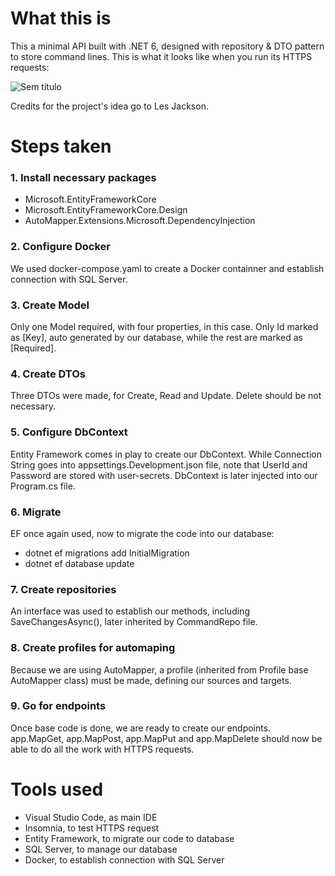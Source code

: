 # What this is

This a minimal API built with .NET 6, designed with repository & DTO pattern to store command lines. This is what it looks like when you run its HTTPS requests:

![Sem título](https://user-images.githubusercontent.com/90851371/178108064-1caf334d-55f9-4236-b8e3-ce04c880c261.png)

Credits for the project's idea go to Les Jackson.

# Steps taken

### 1. Install necessary packages
- Microsoft.EntityFrameworkCore
- Microsoft.EntityFrameworkCore.Design
- AutoMapper.Extensions.Microsoft.DependencyInjection

### 2. Configure Docker

We used docker-compose.yaml to create a Docker containner and establish connection with SQL Server.

### 3. Create Model

Only one Model required, with four properties, in this case. Only Id marked as [Key], auto generated by our database, while the rest are marked as [Required].

### 4. Create DTOs

Three DTOs were made, for Create, Read and Update. Delete should be not necessary.

### 5. Configure DbContext

Entity Framework comes in play to create our DbContext. While Connection String goes into appsettings.Development.json file, note that UserId and Password are stored with user-secrets. DbContext is later injected into our Program.cs file.

### 6. Migrate

EF once again used, now to migrate the code into our database:
- dotnet ef migrations add InitialMigration
- dotnet ef database update

### 7. Create repositories

An interface was used to establish our methods, including SaveChangesAsync(), later inherited by CommandRepo file.

### 8. Create profiles for automaping

Because we are using AutoMapper, a profile (inherited from Profile base AutoMapper class) must be made, defining our sources and targets.

### 9. Go for endpoints

Once base code is done, we are ready to create our endpoints. app.MapGet, app.MapPost, app.MapPut and app.MapDelete should now be able to do all the work with HTTPS requests.

# Tools used

- Visual Studio Code, as main IDE
- Insomnia, to test HTTPS request
- Entity Framework, to migrate our code to database
- SQL Server, to manage our database
- Docker, to establish connection with SQL Server
